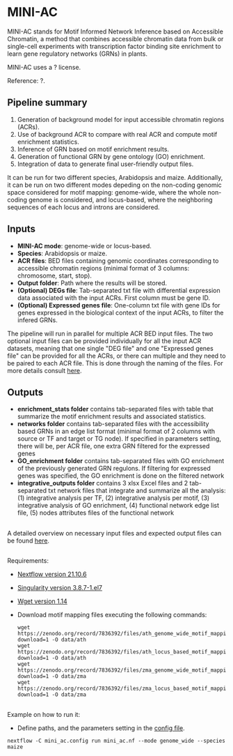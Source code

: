 # MINI-AC

MINI-AC stands for Motif Informed Network Inference based on Accessible Chromatin, a method that combines accessible chromatin data from bulk or single-cell experiments with transcription factor binding site enrichment to learn gene regulatory networks (GRNs) in plants.
  
MINI-AC uses a ? license.

Reference: ?.

## **Pipeline summary**
1. Generation of background model for input accessible chromatin regions (ACRs).
2. Use of background ACR to compare with real ACR and compute motif enrichment statistics.
3. Inference of GRN based on motif enrichment results.
4. Generation of functional GRN by gene ontology (GO) enrichment.
5. Integration of data to generate final user-friendly output files.

It can be run for two different species, Arabidopsis and maize. Additionally, it can be run on two different modes depeding on the non-coding genomic space considered for motif mapping: genome-wide, where the whole non-coding genome is considered, and locus-based, where the neighboring sequences of each locus and introns are considered.

## **Inputs**
* **MINI-AC mode**: genome-wide or locus-based.
* **Species**: Arabidopsis or maize.
* **ACR files**: BED files containing genomic coordinates corresponding to accessible chromatin regions (minimal format of 3 columns: chromosome, start, stop).
* **Output folder**: Path where the results will be stored.
* **(Optional) DEGs file**: Tab-separated txt file with differential expression data associated with the input ACRs. First column must be gene ID.
* **(Optional) Expressed genes file**: One-column txt file with gene IDs for genes expressed in the biological context of the input ACRs, to filter the infered GRNs.

The pipeline will run in parallel for multiple ACR BED input files. The two optional input files can be provided individually for all the input ACR datasets, meaning that one single "DEG file" and one "Expressed genes file" can be provided for all the ACRs, or there can multiple and they need to be paired to each ACR file. This is done through the naming of the files. For more details consult [here](example).  

## **Outputs**
* **enrichment_stats folder** contains tab-separated files with table that summarize the motif enrichment results and associated statistics.
* **networks folder** contains tab-separated files with the accessibility based GRNs in an edge list format (minimal format of 2 columns with source or TF and target or TG node). If specified in parameters setting, there will be, per ACR file, one extra GRN filtered for the expressed genes
* **GO_enrichment folder** contains tab-separated files with GO enrichment of the previously generated GRN regulons. If filtering for expressed genes was specified, the GO enrichment is done on the filtered network
* **integrative_outputs folder** contains 3 xlsx Excel files and 2 tab-separated txt network files that integrate and summarize all the analysis: (1) integrative analysis per TF, (2) integrative analysis per motif, (3) integrative analysis of GO enrichment, (4) functional network edge list file, (5) nodes attributes files of the functional network

##   
A detailed overview on necessary input files and expected output files can be found [here](example).
## 
Requirements:

* [Nextflow version 21.10.6](https://www.nextflow.io/)
* [Singularity version 3.8.7-1.el7](https://sylabs.io/guides/3.0/user-guide/index.html)
* [Wget version 1.14](https://www.gnu.org/software/wget/)
* Download motif mapping files executing the following commands:

  ```shell
  wget https://zenodo.org/record/7836392/files/ath_genome_wide_motif_mappings.bed?download=1 -O data/ath
  wget https://zenodo.org/record/7836392/files/ath_locus_based_motif_mappings_5kbup_1kbdown.bed?download=1 -O data/ath
  wget https://zenodo.org/record/7836392/files/zma_genome_wide_motif_mappings.bed?download=1 -O data/zma
  wget https://zenodo.org/record/7836392/files/zma_locus_based_motif_mappings_5kbup_1kbdown.bed?download=1 -O data/zma
  ```


## 
Example on how to run it:

* Define paths, and the parameters setting in the [config file](docs/configuration_pipeline.md).

```shell
nextflow -C mini_ac.config run mini_ac.nf --mode genome_wide --species maize
```


